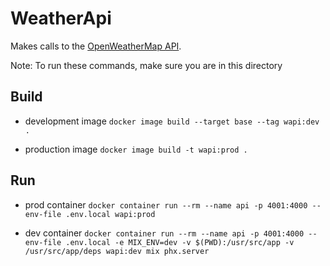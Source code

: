 # WeatherApi
Makes calls to the [OpenWeatherMap API](https://openweathermap.org/api).

Note: To run these commands, make sure you are in this directory

## Build
- development image
  `docker image build --target base --tag wapi:dev .` 

- production image
  `docker image build -t wapi:prod .`

## Run
- prod container
  `docker container run --rm --name api -p 4001:4000 --env-file .env.local wapi:prod`

- dev container
  `docker container run --rm --name api -p 4001:4000 --env-file .env.local -e MIX_ENV=dev -v $(PWD):/usr/src/app -v /usr/src/app/deps wapi:dev mix phx.server`

 